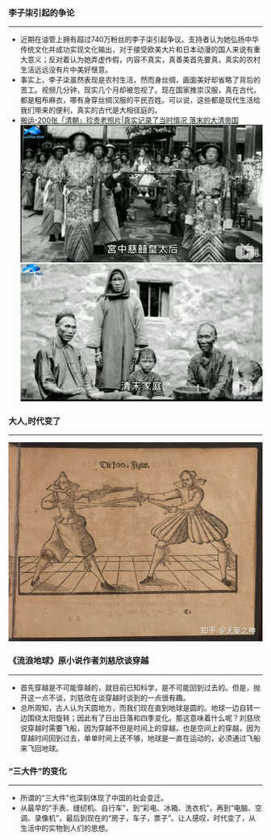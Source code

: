 ### 李子柒引起的争论
***
* 近期在油管上拥有超过740万粉丝的李子柒引起争议。支持者认为她弘扬中华传统文化并成功实现文化输出，对于接受欧美大片和日本动漫的国人来说有重大意义；反对着认为她弄虚作假，内容不真实，真善美首先要真，真实的农村生活远远没有片中美好惬意。
* 事实上，李子柒虽然表现是农村生活，然而身丝绸，画面美好却省略了背后的苦工。视频几分钟，现实几个月却被忽视了。现在国家推崇汉服，真在古代，都是粗布麻衣，哪有身穿丝绸汉服的平民百姓。可以说，这些都是现代生活给我们带来的便利，真实的古代是大相径庭的。
* [搬运-200张「清朝」珍贵老照片|真实记录了当时情况 落末的大清帝国](https://www.bilibili.com/video/av26384763?from=search&seid=16226126804613930494)
![慈禧](../public/image/1912151.png)
![一家](../public/image/1912152.png)

### 大人,时代变了
***
![大人,时代变了](../public/image/1912153.jpg)

### 《流浪地球》原小说作者刘慈欣谈穿越
***
* 首先穿越是不可能穿越的，就目前已知科学，是不可能回到过去的。但是，抛开这一点不谈，刘慈欣在谈穿越时谈到的一点很有趣。
* 总所周知，古人认为天圆地方，而我们现在直到地球是圆的。地球一边自转一边围绕太阳旋转；因此有了日出日落和四季变化。那这意味着什么呢？刘慈欣说穿越时需要飞船，因为穿越不但是时间上的穿越，也是空间上的穿越，因为穿越时间回到过去，单单时间上还不够，地球是一直在运动的，必须通过飞船来飞回地球。

### “三大件”的变化
***
* 所谓的“三大件”也深刻体现了中国的社会变迁。
* 从最早的“手表、缝纫机、自行车”，到“彩电、冰箱、洗衣机”，再到“电脑、空调、录像机”，最后到现在的“房子，车子，票子”。让人感叹，时代变了，从生活中的实物到人们的思想。

